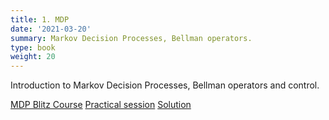 ```yaml
---
title: 1. MDP
date: '2021-03-20'
summary: Markov Decision Processes, Bellman operators.
type: book
weight: 20
---
```


Introduction to Markov Decision Processes, Bellman operators and control.

<!--more-->

[MDP Blitz Course](mdp_cheatsheet.pdf)
[Practical session](td1.zip)
[Solution](td1_centrale_correction.pdf)
